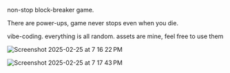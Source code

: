 non-stop block-breaker game.

There are power-ups, game never stops even when you die.

vibe-coding. everything is all random.
assets are mine, feel free to use them

![Screenshot 2025-02-25 at 7 16 22 PM](https://github.com/user-attachments/assets/22d40081-3bb7-4792-a87f-a8d30870b59c)

![Screenshot 2025-02-25 at 7 17 43 PM](https://github.com/user-attachments/assets/5c52b3ab-bc86-48a6-8419-7e66d4b13e26)
